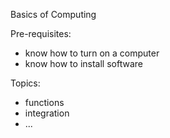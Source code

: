 Basics of Computing 

Pre-requisites:
* know how to turn on a computer
* know how to install software

Topics:
* functions
* integration
* ...
